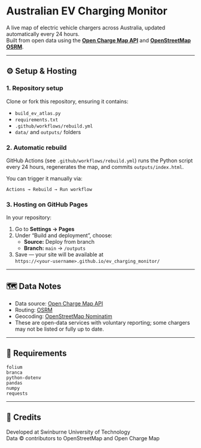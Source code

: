 # Australian EV Charging Monitor

A live map of electric vehicle chargers across Australia, updated automatically every 24 hours.  
Built from open data using the **[Open Charge Map API](https://openchargemap.org/)** and **[OpenStreetMap OSRM](https://project-osrm.org/)**.

---

## ⚙️ Setup & Hosting

### 1. Repository setup
Clone or fork this repository, ensuring it contains:
- `build_ev_atlas.py`
- `requirements.txt`
- `.github/workflows/rebuild.yml`
- `data/` and `outputs/` folders

### 2. Automatic rebuild
GitHub Actions (see `.github/workflows/rebuild.yml`) runs the Python script every 24 hours, regenerates the map, and commits `outputs/index.html`.

You can trigger it manually via:
```
Actions → Rebuild → Run workflow
```

### 3. Hosting on GitHub Pages
In your repository:
1. Go to **Settings → Pages**
2. Under “Build and deployment”, choose:
   - **Source:** Deploy from branch  
   - **Branch:** `main` → `/outputs`
3. Save — your site will be available at  
   `https://<your-username>.github.io/ev_charging_monitor/`

---

## 🗺️ Data Notes

- Data source: [Open Charge Map API](https://openchargemap.org/)
- Routing: [OSRM](https://project-osrm.org/)
- Geocoding: [OpenStreetMap Nominatim](https://nominatim.org/)
- These are open-data services with voluntary reporting; some chargers may not be listed or fully up to date.

---

## 🧩 Requirements

```
folium
branca
python-dotenv
pandas
numpy
requests
```

---

## 📝 Credits
Developed at Swinburne University of Technology  
Data © contributors to OpenStreetMap and Open Charge Map
